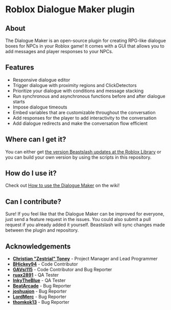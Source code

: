 # Roblox Dialogue Maker plugin

## About
The Dialogue Maker is an open-source plugin for creating RPG-like dialogue boxes for NPCs in your Roblox game! It comes with a GUI that allows you to add messages and player responses to your NPCs.

## Features
* Responsive dialogue editor
* Trigger dialogue with proximity regions and ClickDetectors
* Prioritize your dialogue with conditions and message stacking
* Run synchronous and asynchronous functions before and after dialogue starts
* Impose dialogue timeouts
* Embed variables that are customizable throughout the conversation
* Add responses for the player to add interactivity to the conversation
* Add dialogue redirects and make the conversation flow efficient

## Where can I get it?
You can either get [the version Beastslash updates at the Roblox Library](https://www.roblox.com/library/4930928141/Dialogue-Maker-Beta) or you can build your own version by using the scripts in this repository.

## How do I use it?
Check out [How to use the Dialogue Maker](https://github.com/beastslash/roblox-dialogue-maker/wiki/How-to-use-the-Dialogue-Maker) on the wiki!

## Can I contribute?
Sure! If you feel like that the Dialogue Maker can be improved for everyone, just send a feature request in the issues. You could also submit a pull request if you already added it yourself. Beastslash will sync changes made between the plugin and repository.

## Acknowledgements
* [**Christian "Zestrial" Toney**](https://github.com/Zestrial) - Project Manager and Lead Programmer
* [**BHickey94**](https://github.com/BHickey94) - Code Contributor
* [**GAVsi115**](https://devforum.roblox.com/u/gavsi115/summary) - Code Contributor and Bug Reporter
* [**ruax2891**](https://twitter.com/ruax2891) - QA Tester
* [**InkyTheBlue**](https://twitter.com/InkyTheBlueDerg) - QA Tester
* [**BeatArcade**](https://www.roblox.com/users/2893686241/profile) - Bug Reporter
* [**joshuajon**](https://github.com/joshuajon) - Bug Reporter
* [**LordMerc**](https://devforum.roblox.com/u/lordmerc/summary) - Bug Reporter
* [**thomkok13**](https://devforum.roblox.com/u/thomkok13/summary) - Bug Reporter
